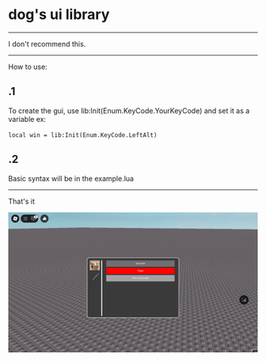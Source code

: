# dog's ui library

---------
I don't recommend this.

----------

How to use:

## .1
To create the gui, use lib:Init(Enum.KeyCode.YourKeyCode) and set it as a variable
ex:

`
  local win = lib:Init(Enum.KeyCode.LeftAlt)
`

## .2
Basic syntax will be in the example.lua

------------

That's it

![Sample Image](https://github.com/lagbackisasussydog/ui_lib/blob/main/RobloxScreenShot20250304_123237437.png "Example")
